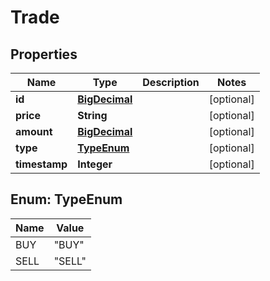 # Trade

## Properties
Name | Type | Description | Notes
------------ | ------------- | ------------- | -------------
**id** | [**BigDecimal**](BigDecimal.md) |  |  [optional]
**price** | **String** |  |  [optional]
**amount** | [**BigDecimal**](BigDecimal.md) |  |  [optional]
**type** | [**TypeEnum**](#TypeEnum) |  |  [optional]
**timestamp** | **Integer** |  |  [optional]

<a name="TypeEnum"></a>
## Enum: TypeEnum
Name | Value
---- | -----
BUY | &quot;BUY&quot;
SELL | &quot;SELL&quot;
